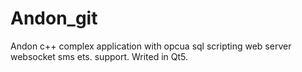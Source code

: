 # Andon_git
Andon c++ complex application with opcua sql scripting web server websocket sms ets. support. Writed in Qt5.